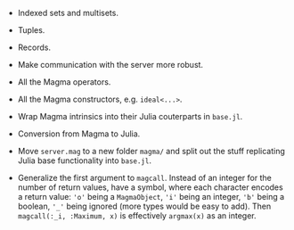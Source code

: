 - Indexed sets and multisets.

- Tuples.

- Records.

- Make communication with the server more robust.

- All the Magma operators.

- All the Magma constructors, e.g. `ideal<...>`.

- Wrap Magma intrinsics into their Julia couterparts in `base.jl`.

- Conversion from Magma to Julia.

- Move `server.mag` to a new folder `magma/` and split out the stuff replicating Julia base functionality into `base.jl`.

- Generalize the first argument to `magcall`. Instead of an integer for the number of return values, have a symbol, where each character encodes a return value: `'o'` being a `MagmaObject`, `'i'` being an integer, `'b'` being a boolean, `'_'` being ignored (more types would be easy to add). Then `magcall(:_i, :Maximum, x)` is effectively `argmax(x)` as an integer.

